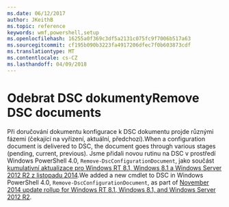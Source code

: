 ```yaml
---
ms.date: 06/12/2017
author: JKeithB
ms.topic: reference
keywords: wmf,powershell,setup
ms.openlocfilehash: 16255a0f369c3df5a2131c075fc9f7006b517a63
ms.sourcegitcommit: cf195b090b3223fa4917206dfec7f0b603873cdf
ms.translationtype: MT
ms.contentlocale: cs-CZ
ms.lasthandoff: 04/09/2018
---
```

# <a name="remove-dsc-documents"></a><span data-ttu-id="e7df9-102">Odebrat DSC dokumenty</span><span class="sxs-lookup"><span data-stu-id="e7df9-102">Remove DSC documents</span></span>

<span data-ttu-id="e7df9-103">Při doručování dokumentu konfigurace k DSC dokumentu projde různými fázemi (čekající na vyřízení, aktuální, předchozí).</span><span class="sxs-lookup"><span data-stu-id="e7df9-103">When a configuration document is delivered to DSC, the document goes through various stages (pending, current, previous).</span></span> <span data-ttu-id="e7df9-104">Jsme přidali novou rutinu na DSC v prostředí Windows PowerShell 4.0, `Remove-DscConfigurationDocument`, jako součást [kumulativní aktualizace pro Windows RT 8.1, Windows 8.1 a Windows Server 2012 R2 z listopadu 2014](https://support.microsoft.com/kb/3000850).</span><span class="sxs-lookup"><span data-stu-id="e7df9-104">We added a new cmdlet to DSC in Windows PowerShell 4.0, `Remove-DscConfigurationDocument`, as part of [November 2014 update rollup for Windows RT 8.1, Windows 8.1, and Windows Server 2012 R2](https://support.microsoft.com/kb/3000850).</span></span>